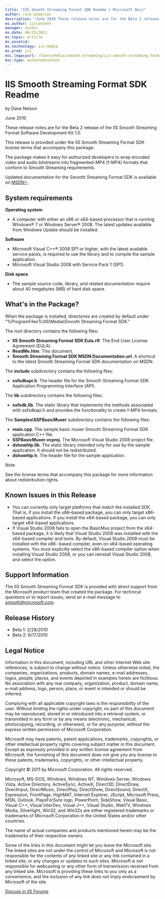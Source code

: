 ```yaml
---
title: "IIS Smooth Streaming Format SDK Readme | Microsoft Docs"
author: rick-anderson
description: "June 2010 These release notes are for the Beta 2 release of the IIS Smooth Streaming Format Software Development Kit 1.0. This release is provided under the..."
ms.author: iiscontent
manager: soshir
ms.date: 06/23/2011
ms.topic: article
ms.assetid: 
ms.technology: iis-media
ms.prod: iis
msc.legacyurl: /learn/media/smooth-streaming/iis-smooth-streaming-format-sdk-readme
msc.type: authoredcontent
---
```

IIS Smooth Streaming Format SDK Readme
====================
by Dave Nelson

June 2010

These release notes are for the Beta 2 release of the IIS Smooth Streaming Format Software Development Kit 1.0.

This release is provided under the IIS Smooth Streaming Format SDK license terms that accompany this package.

The package makes it easy for authorized developers to wrap encoded video and audio bitstreams into fragmented-MP4 (f-MP4) formats that conform to Smooth Streaming requirements.

Updated documentation for the Smooth Streaming Format SDK is available on [MSDN>](https://go.microsoft.com/fwlink/?LinkID=183331).

<a id="requirements"></a>

## System requirements

**Operating system**

- A computer with either an x86 or x64-based processor that is running Windows® 7 or Windows Server® 2008. The latest updates available from Windows Update should be installed.

**Software**

- Microsoft Visual C++® 2008 SP1 or higher, with the latest available service packs, is required to use the library and to compile the sample application.
- Microsoft Visual Studio 2008 with Service Pack 1 (SP1).

**Disk space**

- The sample source code, library, and related documentation require about 40 megabytes (MB) of hard disk space.

<a id="package"></a>

## What's in the Package?

When the package is installed, directories are created by default under "%ProgramFiles%\IIS\Media\Smooth Streaming Format SDK."

The root directory contains the following files:

- **IIS Smooth Streaming Format SDK Eula.rtf**. The End-User License Agreement (EULA).
- **ReadMe.htm**. This document.
- **Smooth Streaming Format SDK MSDN Documentation.url**. A shortcut to the latest Smooth Streaming Format SDK documentation on MSDN.

The **include** subdirectory contains the following files:

- **ssfsdkapi.h**. The header file for the Smooth Streaming Format SDK Application Programming Interface (API).

The **lib** subdirectory contains the following files:

- **ssfsdk.lib**. The static library that implements the methods associated with ssfsdkapi.h and provides the functionality to create f-MP4 formats.

The **Samples\SSFBasicMuxer** subdirectory contains the following files:

- **main.cpp**. The sample basic muxer Smooth Streaming Format SDK application C++ file.
- **SSFBasicMuxer.vcproj**. The Microsoft Visual Studio 2008 project file.
- **dshowhlp.lib**. The static library intended only for use by the sample application. It should not be redistributed.
- **dshowhlp.h**. The header file for the sample application.

> [!NOTE]
>  
> 
> See the license terms that accompany this package for more information about redistribution rights.


<a id="issues"></a>

## Known Issues in this Release

- You can currently only target platforms that match the installed SDK. That is, if you install the x86–based package, you can only target x86-based applications. If you install the x64-based package, you can only target x64-based applications.
- If Visual Studio 2008 fails to open the BasicMux project from the x64-based package, it is likely that Visual Studio 2008 was installed with the x64-based compiler and tools. By default, Visual Studio 2008 must be installed with the x86- based compiler, even on x64-based operating systems. You must explicitly select the x86-based compiler option when installing Visual Studio 2008, or you can reinstall Visual Studio 2008, and select the option.

<a id="support"></a>

## Support Information

The IIS Smooth Streaming Format SDK is provided with direct support from the Microsoft product team that created the package. For technical questions or to report issues, send an e-mail message to [smooth@microsoft.com](mailto:smooth@microsoft.com).

<a id="history"></a>

## Release History

- Beta 1: 2/28/2010
- Beta 2: 6/17/2010

<a id="legal"></a>

## Legal Notice

Information in this document, including URL and other Internet Web site references, is subject to change without notice. Unless otherwise noted, the companies, organizations, products, domain names, e-mail addresses, logos, people, places, and events depicted in examples herein are fictitious. No association with any real company, organization, product, domain name, e-mail address, logo, person, place, or event is intended or should be inferred.

Complying with all applicable copyright laws is the responsibility of the user. Without limiting the rights under copyright, no part of this document may be reproduced, stored in or introduced into a retrieval system, or transmitted in any form or by any means (electronic, mechanical, photocopying, recording, or otherwise), or for any purpose, without the express written permission of Microsoft Corporation.

Microsoft may have patents, patent applications, trademarks, copyrights, or other intellectual property rights covering subject matter in this document. Except as expressly provided in any written license agreement from Microsoft, the furnishing of this document does not give you any license to these patents, trademarks, copyrights, or other intellectual property.

Copyright © 2011 by Microsoft Corporation. All rights reserved.

Microsoft, MS-DOS, Windows, Windows NT, Windows Server, Windows Vista, Active Directory, ActiveSync, ActiveX, Direct3D, DirectDraw, DirectInput, DirectMusic, DirectPlay, DirectShow, DirectSound, DirectX, Expression, FrontPage, HighMAT, Internet Explorer, JScript, Microsoft Press, MSN, Outlook, PlaysForSure logo, PowerPoint, SideShow, Visual Basic, Visual C++, Visual InterDev, Visual J++, Visual Studio, WebTV, Windows Media, Silverlight, Win32, and Win32s are either registered trademarks or trademarks of Microsoft Corporation in the United States and/or other countries.

The name of actual companies and products mentioned herein may be the trademarks of their respective owners.

Some of the links in this document might let you leave the Microsoft site. The linked sites are not under the control of Microsoft and Microsoft is not responsible for the contents of any linked site or any link contained in a linked site, or any changes or updates to such sites. Microsoft is not responsible for webcasting or any other form of transmission received from any linked site. Microsoft is providing these links to you only as a convenience, and the inclusion of any link does not imply endorsement by Microsoft of the site.
  
  
[Discuss in IIS Forums](https://forums.iis.net/1145.aspx)